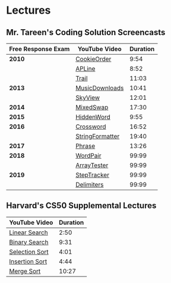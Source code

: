 # Lectures

## Mr. Tareen's Coding Solution Screencasts

Free Response Exam | YouTube Video | Duration
------------------ | ------------- | --------
**2010**           | [CookieOrder](https://www.youtube.com/watch?v=euL7DW7tlKA)     | 9:54
                   | [APLine](https://www.youtube.com/watch?v=L6-jGSL-V9g)          | 8:52
                   | [Trail](https://www.youtube.com/watch?v=6MxoekBdOe4)           | 11:03
**2013**           | [MusicDownloads](https://www.youtube.com/watch?v=oNPLIuDbFiU)  | 10:41
                   | [SkyView](https://www.youtube.com/watch?v=rf77BTbzvCI)         | 12:01
**2014**           | [MixedSwap](https://www.youtube.com/watch?v=Xl3ui2VJpsQ)       | 17:30
**2015**           | [HiddenWord](https://www.youtube.com/watch?v=gFmnQjlh_zM)      | 9:55
**2016**           | [Crossword](https://www.youtube.com/watch?v=R1G7OMJITqE)       | 16:52
                   | [StringFormatter](https://www.youtube.com/watch?v=lzzJQO1nIek) | 19:40
**2017**           | [Phrase](https://www.youtube.com/watch?v=WZYY6VW7HCI)          | 13:26
**2018**           | [WordPair](https://www.youtube.com/watch?v=)                   | 99:99
                   | [ArrayTester](https://www.youtube.com/watch?v=)                | 99:99
**2019**           | [StepTracker](https://www.youtube.com/watch?v=)                | 99:99
                   | [Delimiters](https://www.youtube.com/watch?v=)                 | 99:99

## Harvard's CS50 Supplemental Lectures

YouTube Video | Duration
------------- | --------
[Linear Search](https://www.youtube.com/watch?v=TwsgCHYmbbA&list=PLhQjrBD2T381k8ul4WQ8SQ165XqY149WW&index=34&t=0s)  | 2:50
[Binary Search](https://www.youtube.com/watch?v=T98PIp4omUA&list=PLhQjrBD2T381k8ul4WQ8SQ165XqY149WW&index=6&t=0s)   | 9:31
[Selection Sort](https://www.youtube.com/watch?v=3hH8kTHFw2A&list=PLhQjrBD2T381k8ul4WQ8SQ165XqY149WW&index=44&t=0s) | 4:01
[Insertion Sort](https://www.youtube.com/watch?v=O0VbBkUvriI&list=PLhQjrBD2T381k8ul4WQ8SQ165XqY149WW&index=30&t=0s) | 4:44
[Merge Sort](https://www.youtube.com/watch?v=Ns7tGNbtvV4&list=PLhQjrBD2T381k8ul4WQ8SQ165XqY149WW&index=37&t=0s)     | 10:27


